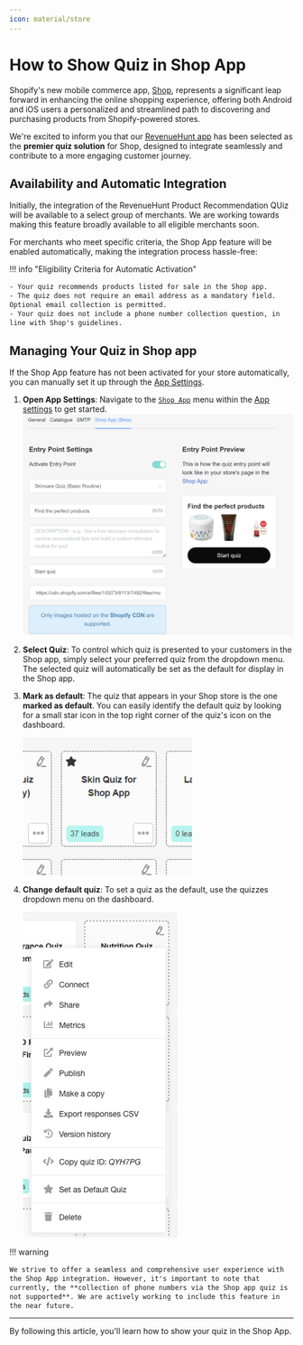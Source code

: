 ```yaml
---
icon: material/store
---
```


# How to Show Quiz in Shop App

Shopify's new mobile commerce app, [Shop](https://shop.app/), represents a significant leap forward in enhancing the online shopping experience, offering both Android and iOS users a personalized and streamlined path to discovering and purchasing products from Shopify-powered stores. 

We're excited to inform you that our [RevenueHunt app](https://revenuehunt.com/product-recommendation-quiz-shopify/) has been selected as the **premier quiz solution** for Shop, designed to integrate seamlessly and contribute to a more engaging customer journey.

## Availability and Automatic Integration

Initially, the integration of the RevenueHunt Product Recommendation QUiz will be available to a select group of merchants. We are working towards making this feature broadly available to all eligible merchants soon.

For merchants who meet specific criteria, the Shop App feature will be enabled automatically, making the integration process hassle-free:

!!! info "Eligibility Criteria for Automatic Activation"

    - Your quiz recommends products listed for sale in the Shop app.
    - The quiz does not require an email address as a mandatory field. Optional email collection is permitted.
    - Your quiz does not include a phone number collection question, in line with Shop's guidelines.

## Managing Your Quiz in Shop app

If the Shop App feature has not been activated for your store automatically, you can manually set it up through the [App Settings](https://docs.revenuehunt.com/reference/app-settings/). 

1. **Open App Settings**: Navigate to the [`Shop App`](https://docs.revenuehunt.com/reference/app-settings/#shop-app-beta) menu within the [App settings](https://docs.revenuehunt.com/reference/app-settings/#shop-app-beta) to get started.
  ![how to show quiz in shop app settings](/images/manual_appsettings_shopapp_preview.png)
2. **Select Quiz**: To control which quiz is presented to your customers in the Shop app, simply select your preferred quiz from the dropdown menu. The selected quiz will automatically be set as the default for display in the Shop app.
3. **Mark as default**: The quiz that appears in your Shop store is the one **marked as default**. You can easily identify the default quiz by looking for a small star icon in the top right corner of the quiz's icon on the dashboard. 
    
    ![how to show quiz in shop app select quiz](/images/how_to_show_quiz_in_shop_app_select_quiz.webp)
    
4. **Change default quiz**: To set a quiz as the default, use the quizzes dropdown menu on the dashboard.
    
    ![how to show quiz in shop app mark as default](/images/how_to_show_quiz_in_shop_app_mark_as_default.webp)


!!! warning

    We strive to offer a seamless and comprehensive user experience with the Shop App integration. However, it's important to note that currently, the **collection of phone numbers via the Shop app quiz is not supported**. We are actively working to include this feature in the near future.

---
By following this article, you'll learn how to show your quiz in the Shop App.



 